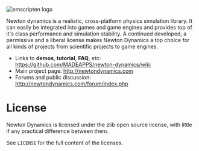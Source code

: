 ![emscripten logo](http://newtondynamics.com/forum/styles/prosilver/imageset/site_logo.png)

Newton dynamics is a realistic, cross-platform physics simulation library. It can easily be integrated into games and game engines and provides top of it's class performance and simulation stability.
A continued developed, a permissive and a liberal license makes Newton Dynamics a top choice for all kinds of projects from scientific projects to game engines.

* Links to **demos**, **tutorial**, **FAQ**, etc: <https://github.com/MADEAPPS/newton-dynamics/wiki>
* Main project page: <http://newtondynamics.com>
* Forums and public discussion: <http://newtondynamics.com/forum/index.php>


License
=======
Newton Dynamics is licensed under the zlib open source license, with little if any practical difference between them.

See `LICENSE` for the full content of the licenses.

